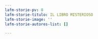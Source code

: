 ```yaml
---
lafm-storie-pv: 8
lafm-storie-titulo: IL LIBRO MISTERIOSO
lafm-storie-image: ''
lafm-storie-autores-list: []

---
```

